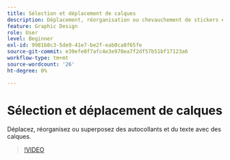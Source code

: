 ```yaml
---
title: Sélection et déplacement de calques
description: Déplacement, réorganisation ou chevauchement de stickers et de texte avec des calques
feature: Graphic Design
role: User
level: Beginner
exl-id: 9981b8c3-5de9-41e7-be2f-eab0ca8f65fe
source-git-commit: e39efe0f7afc4e3e970ea7f2df57b51bf17123a6
workflow-type: tm+mt
source-wordcount: '26'
ht-degree: 0%

---
```


# Sélection et déplacement de calques

Déplacez, réorganisez ou superposez des autocollants et du texte avec des calques.

>[!VIDEO](https://video.tv.adobe.com/v/3420214?quality=12&learn=on&hidetitle=true)
